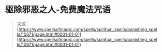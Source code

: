 <!--yml

类别：未分类

日期：2024-06-12 18:47:25

-->

# 驱除邪恶之人-免费魔法咒语

> 来源：[https://www.spellsofmagic.com/spells/spiritual_spells/banishing_spells/10671/page.html#0001-01-01](https://www.spellsofmagic.com/spells/spiritual_spells/banishing_spells/10671/page.html#0001-01-01)
